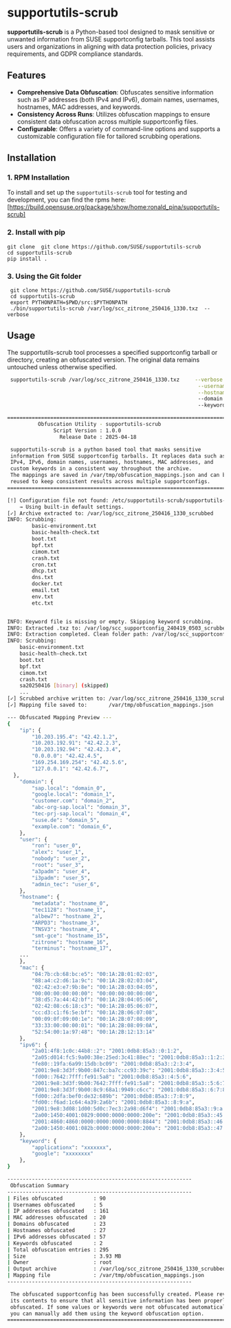 # supportutils-scrub

**supportutils-scrub** is a Python-based tool designed to mask sensitive or unwanted information from SUSE supportconfig tarballs. This tool assists users and organizations in aligning with data protection policies, privacy requirements, and GDPR compliance standards.

## Features
- **Comprehensive Data Obfuscation**: Obfuscates sensitive information such as IP addresses (both IPv4 and IPv6), domain names, usernames, hostnames, MAC addresses, and keywords.
- **Consistency Across Runs**: Utilizes obfuscation mappings to ensure consistent data obfuscation across multiple supportconfig files.
- **Configurable**: Offers a variety of command-line options and supports a customizable configuration file for tailored scrubbing operations.

## Installation

### 1. RPM Installation
To install and set up the `supportutils-scrub` tool for testing and development, you can find the rpms here:
 [https://build.opensuse.org/package/show/home:ronald_pina/supportutils-scrub]

### 2. Install with pip
    git clone  git clone https://github.com/SUSE/supportutils-scrub 
    cd supportutils-scrub
    pip install .

### 3. Using the Git folder
     git clone https://github.com/SUSE/supportutils-scrub
     cd supportutils-scrub
     export PYTHONPATH=$PWD/src:$PYTHONPATH
     ./bin/supportutils-scrub /var/log/scc_zitrone_250416_1330.txz  --verbose
     
## Usage

The supportutils-scrub tool processes a specified supportconfig tarball or directory, creating an obfuscated version. The original data remains untouched unless otherwise specified.

```bash
 supportutils-scrub /var/log/scc_zitrone_250416_1330.txz     --verbose \
                                                              --username ron,alex \
                                                              --hostname zitrone,terminus
                                                              --domain suse.de,example.com 
                                                              --keywords linux,ronald

=============================================================================
          Obfuscation Utility - supportutils-scrub
               Script Version : 1.0.0       
                 Release Date : 2025-04-18  

 supportutils-scrub is a python based tool that masks sensitive
 information from SUSE supportconfig tarballs. It replaces data such as
 IPv4, IPv6, domain names, usernames, hostnames, MAC addresses, and
 custom keywords in a consistent way throughout the archive.
 The mappings are saved in /var/tmp/obfuscation_mappings.json and can be
 reused to keep consistent results across multiple supportconfigs.
=============================================================================

[!] Configuration file not found: /etc/supportutils-scrub/supportutils-scrub.conf
    → Using built-in default settings.
[✓] Archive extracted to: /var/log/scc_zitrone_250416_1330_scrubbed
INFO: Scrubbing:
        basic-environment.txt
        basic-health-check.txt
        boot.txt
        bpf.txt
        cimom.txt
        crash.txt
        cron.txt
        dhcp.txt
        dns.txt
        docker.txt
        email.txt
        env.txt
        etc.txt


INFO: Keyword file is missing or empty. Skipping keyword scrubbing.
INFO: Extracted .txz to: /var/log/scc_supportconfig_240419_0503_scrubbed
INFO: Extraction completed. Clean folder path: /var/log/scc_supportconfig_240419_0503_scrubbed
INFO: Scrubbing:
    basic-environment.txt
    basic-health-check.txt
    boot.txt
    bpf.txt
    cimom.txt
    crash.txt
    sa20250416 [binary] (skipped)
    ...
[✓] Scrubbed archive written to: /var/log/scc_zitrone_250416_1330_scrubbed.txz
[✓] Mapping file saved to:       /var/tmp/obfuscation_mappings.json

--- Obfuscated Mapping Preview ---
{
    "ip": {
        "10.203.195.4": "42.42.1.2",
        "10.203.192.91": "42.42.2.3",
        "10.203.192.94": "42.42.3.4",
        "0.0.0.0": "42.42.4.5",
        "169.254.169.254": "42.42.5.6",
        "127.0.0.1": "42.42.6.7",
  },
    "domain": {
        "sap.local": "domain_0",
        "google.local": "domain_1",
        "customer.com": "domain_2",
        "abc-org-sap.local": "domain_3",
        "tec-prj-sap.local": "domain_4",
        "suse.de": "domain_5",
        "example.com": "domain_6",
    },
    "user": {
        "ron": "user_0",
        "alex": "user_1",
        "nobody": "user_2",
        "root": "user_3",
        "a3padm": "user_4",
        "i3padm": "user_5",
        "admin_tec": "user_6",
    },
    "hostname": {
        "metadata": "hostname_0",
        "tec1128": "hostname_1",
        "albew7": "hostname_2",
        "ARPD3": "hostname_3",
        "TNSV3": "hostname_4",
        "smt-gce": "hostname_15",
        "zitrone": "hostname_16",
        "terminus": "hostname_17",
    ...
    },
    "mac": {
        "04:7b:cb:68:bc:e5": "00:1A:2B:01:02:03",
        "88:a4:c2:d6:1a:9c": "00:1A:2B:02:03:04",
        "02:42:e3:e7:9b:8e": "00:1A:2B:03:04:05",
        "00:00:00:00:00:00": "00:00:00:00:00:00",
        "38:d5:7a:44:42:bf": "00:1A:2B:04:05:06",
        "02:42:08:c6:18:c3": "00:1A:2B:05:06:07",
        "cc:d3:c1:f6:5e:bf": "00:1A:2B:06:07:08",
        "00:09:0f:09:00:1e": "00:1A:2B:07:08:09",
        "33:33:00:00:00:01": "00:1A:2B:08:09:0A",
        "52:54:00:1a:97:48": "00:1A:2B:12:13:14"
    },
    "ipv6": {
        "2a01:4f8:1c0c:44b8::2": "2001:0db8:85a3::0:1:2",
        "2a05:d014:fc5:9a00:38e:25ed:3c41:88ec": "2001:0db8:85a3::1:2:3",
        "fe80::19fa:6a99:15db:bc09": "2001:0db8:85a3::2:3:4",
        "2001:9e8:3d3f:9b00:847c:ba7c:cc93:39c": "2001:0db8:85a3::3:4:5",
        "fd00::7642:7fff:fe91:5a8": "2001:0db8:85a3::4:5:6",
        "2001:9e8:3d3f:9b00:7642:7fff:fe91:5a8": "2001:0db8:85a3::5:6:7",
        "2001:9e8:3d3f:9b00:8c9:68a1:9949:c6cc": "2001:0db8:85a3::6:7:8",
        "fd00::2dfa:bef0:de32:689b": "2001:0db8:85a3::7:8:9",
        "fd00::f6ad:1c64:4a39:2a6b": "2001:0db8:85a3::8:9:a",
        "2001:9e8:3d08:1d00:5d0c:7ec3:2a98:d6f4": "2001:0db8:85a3::9:a:b",
        "2a00:1450:4001:0829:0000:0000:0000:200e": "2001:0db8:85a3::45:46:47",
        "2001:4860:4860:0000:0000:0000:0000:8844": "2001:0db8:85a3::46:47:48",
        "2a00:1450:4001:082b:0000:0000:0000:200a": "2001:0db8:85a3::47:48:49"
    },
    "keyword": {
        "applicationx": "xxxxxxx",
        "google": "xxxxxxxx"
    },
}

------------------------------------------------------------
 Obfuscation Summary
------------------------------------------------------------
| Files obfuscated          : 90
| Usernames obfuscated      : 5
| IP addresses obfuscated   : 161
| MAC addresses obfuscated  : 20
| Domains obfuscated        : 23
| Hostnames obfuscated      : 27
| IPv6 addresses obfuscated : 57
| Keywords obfuscated       : 2
| Total obfuscation entries : 295
| Size                      : 3.93 MB
| Owner                     : root
| Output archive            : /var/log/scc_zitrone_250416_1330_scrubbed.txz
| Mapping file              : /var/tmp/obfuscation_mappings.json
------------------------------------------------------------

 The obfuscated supportconfig has been successfully created. Please review
 its contents to ensure that all sensitive information has been properly
 obfuscated. If some values or keywords were not obfuscated automatically,
 you can manually add them using the keyword obfuscation option.
=============================================================================

```
